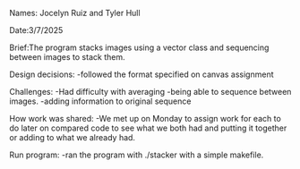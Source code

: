 Names: Jocelyn Ruiz and Tyler Hull

Date:3/7/2025

Brief:The program stacks images using a vector class and sequencing between images to stack them.

Design decisions:
-followed the format specified on canvas assignment

Challenges:
-Had difficulty with averaging
-being able to sequence between images.
-adding information to original sequence


How work was shared:
-We met up on Monday to assign work for each to do later on compared code to see what we both had and putting it together or adding to what we already had.

Run program:
-ran the program with ./stacker with a simple makefile.

